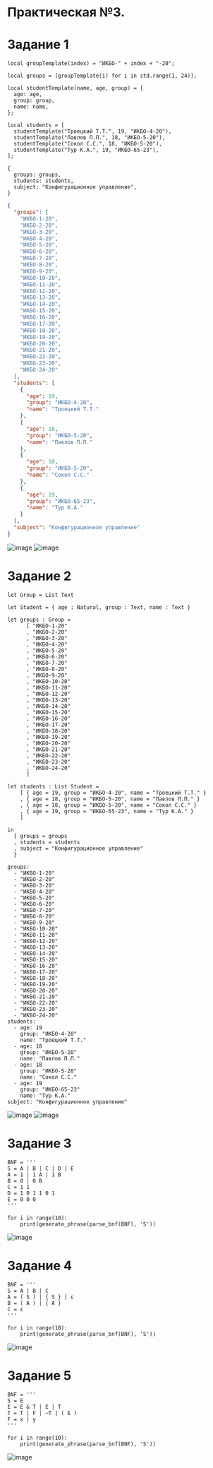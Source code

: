 # Практическая №3.

# Задание 1
``` jsonnet
local groupTemplate(index) = "ИКБО-" + index + "-20";

local groups = [groupTemplate(i) for i in std.range(1, 24)];

local studentTemplate(name, age, group) = {
  age: age,
  group: group,
  name: name,
};

local students = [
  studentTemplate("Троецкий Т.Т.", 19, "ИКБО-4-20"),
  studentTemplate("Павлов П.П.", 18, "ИКБО-5-20"),
  studentTemplate("Сокол С.С.", 18, "ИКБО-5-20"),
  studentTemplate("Тур К.А.", 19, "ИКБО-65-23"),
];

{
  groups: groups,
  students: students,
  subject: "Конфигурационное управление",
}
```
``` json
{
  "groups": [
    "ИКБО-1-20",
    "ИКБО-2-20",
    "ИКБО-3-20",
    "ИКБО-4-20",
    "ИКБО-5-20",
    "ИКБО-6-20",
    "ИКБО-7-20",
    "ИКБО-8-20",
    "ИКБО-9-20",
    "ИКБО-10-20",
    "ИКБО-11-20",
    "ИКБО-12-20",
    "ИКБО-13-20",
    "ИКБО-14-20",
    "ИКБО-15-20",
    "ИКБО-16-20",
    "ИКБО-17-20",
    "ИКБО-18-20",
    "ИКБО-19-20",
    "ИКБО-20-20",
    "ИКБО-21-20",
    "ИКБО-22-20",
    "ИКБО-23-20",
    "ИКБО-24-20"
  ],
  "students": [
    {
      "age": 19,
      "group": "ИКБО-4-20",
      "name": "Троецкий Т.Т."
    },
    {
      "age": 18,
      "group": "ИКБО-5-20",
      "name": "Павлов П.П."
    },
    {
      "age": 18,
      "group": "ИКБО-5-20",
      "name": "Сокол С.С."
    },
    {
      "age": 19,
      "group": "ИКБО-65-23",
      "name": "Тур К.А."
    }
  ],
  "subject": "Конфигурационное управление"
}
```
<div width="200" height="200">

![image](https://github.com/user-attachments/assets/de5abeb0-44df-4d0d-9e86-409b87ded931)
![image](https://github.com/user-attachments/assets/3b2bd6df-a5ad-4da4-bb0e-81d9dac6358f)


# Задание 2

```
let Group = List Text

let Student = { age : Natural, group : Text, name : Text }

let groups : Group =
      [ "ИКБО-1-20"
      , "ИКБО-2-20"
      , "ИКБО-3-20"
      , "ИКБО-4-20"
      , "ИКБО-5-20"
      , "ИКБО-6-20"
      , "ИКБО-7-20"
      , "ИКБО-8-20"
      , "ИКБО-9-20"
      , "ИКБО-10-20"
      , "ИКБО-11-20"
      , "ИКБО-12-20"
      , "ИКБО-13-20"
      , "ИКБО-14-20"
      , "ИКБО-15-20"
      , "ИКБО-16-20"
      , "ИКБО-17-20"
      , "ИКБО-18-20"
      , "ИКБО-19-20"
      , "ИКБО-20-20"
      , "ИКБО-21-20"
      , "ИКБО-22-20"
      , "ИКБО-23-20"
      , "ИКБО-24-20"
      ]

let students : List Student =
    [ { age = 19, group = "ИКБО-4-20", name = "Троецкий Т.Т." }
    , { age = 18, group = "ИКБО-5-20", name = "Павлов П.П." }
    , { age = 18, group = "ИКБО-5-20", name = "Сокол С.С." }
    , { age = 19, group = "ИКБО-65-23", name = "Тур К.А." }
    ]

in
  { groups = groups
  , students = students
  , subject = "Конфигурационное управление"
  }
```

```
groups:
  - "ИКБО-1-20"
  - "ИКБО-2-20"
  - "ИКБО-3-20"
  - "ИКБО-4-20"
  - "ИКБО-5-20"
  - "ИКБО-6-20"
  - "ИКБО-7-20"
  - "ИКБО-8-20"
  - "ИКБО-9-20"
  - "ИКБО-10-20"
  - "ИКБО-11-20"
  - "ИКБО-12-20"
  - "ИКБО-13-20"
  - "ИКБО-14-20"
  - "ИКБО-15-20"
  - "ИКБО-16-20"
  - "ИКБО-17-20"
  - "ИКБО-18-20"
  - "ИКБО-19-20"
  - "ИКБО-20-20"
  - "ИКБО-21-20"
  - "ИКБО-22-20"
  - "ИКБО-23-20"
  - "ИКБО-24-20"
students:
  - age: 19
    group: "ИКБО-4-20"
    name: "Троецкий Т.Т."
  - age: 18
    group: "ИКБО-5-20"
    name: "Павлов П.П."
  - age: 18
    group: "ИКБО-5-20"
    name: "Сокол С.С."
  - age: 19
    group: "ИКБО-65-23"
    name: "Тур К.А."
subject: "Конфигурационное управление"
```

![image](https://github.com/user-attachments/assets/d67c11df-7178-4502-a358-d4fefc3fb996)
![image](https://github.com/user-attachments/assets/cad04454-570c-419b-978a-569425a8d732)


# Задание 3 

```
BNF = '''
S = A | B | C | D | E
A = 1 | 1 A | 1 B
B = 0 | 0 B
C = 1 1
D = 1 0 1 1 0 1
E = 0 0 0
'''

for i in range(10):
    print(generate_phrase(parse_bnf(BNF), 'S'))
```
![image](https://github.com/user-attachments/assets/5a1c503a-85df-4d45-9a23-4cb49ad02486)


# Задание 4

```
BNF = '''
S = A | B | C
A = ( S ) | { S } | ε
B = ( A ) | { A }
C = ε
'''

for i in range(10):
    print(generate_phrase(parse_bnf(BNF), 'S'))

```
![image](https://github.com/user-attachments/assets/ff91f5d4-0bd7-489d-a86e-9e4c49e1201e)


# Задание 5

```
BNF = '''
S = E
E = E & T | E | T
T = T | F | ~T | ( E )
F = x | y
'''

for i in range(10):
    print(generate_phrase(parse_bnf(BNF), 'S'))
```
![image](https://github.com/user-attachments/assets/ab58a678-89fa-4e5b-9584-4f835b589e24)


